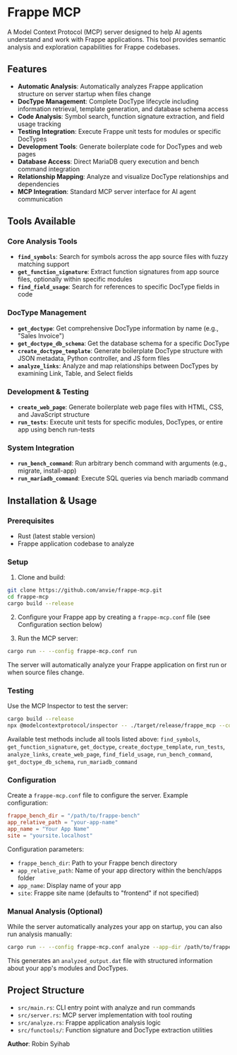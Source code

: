 # Frappe MCP

A Model Context Protocol (MCP) server designed to help AI agents understand and work with Frappe applications. This tool provides semantic analysis and exploration capabilities for Frappe codebases.

## Features

- **Automatic Analysis**: Automatically analyzes Frappe application structure on server startup when files change
- **DocType Management**: Complete DocType lifecycle including information retrieval, template generation, and database schema access
- **Code Analysis**: Symbol search, function signature extraction, and field usage tracking
- **Testing Integration**: Execute Frappe unit tests for modules or specific DocTypes
- **Development Tools**: Generate boilerplate code for DocTypes and web pages
- **Database Access**: Direct MariaDB query execution and bench command integration
- **Relationship Mapping**: Analyze and visualize DocType relationships and dependencies
- **MCP Integration**: Standard MCP server interface for AI agent communication

## Tools Available

### Core Analysis Tools

- **`find_symbols`**: Search for symbols across the app source files with fuzzy matching support
- **`get_function_signature`**: Extract function signatures from app source files, optionally within specific modules
- **`find_field_usage`**: Search for references to specific DocType fields in code

### DocType Management

- **`get_doctype`**: Get comprehensive DocType information by name (e.g., "Sales Invoice")
- **`get_doctype_db_schema`**: Get the database schema for a specific DocType
- **`create_doctype_template`**: Generate boilerplate DocType structure with JSON metadata, Python controller, and JS form files
- **`analyze_links`**: Analyze and map relationships between DocTypes by examining Link, Table, and Select fields

### Development & Testing

- **`create_web_page`**: Generate boilerplate web page files with HTML, CSS, and JavaScript structure
- **`run_tests`**: Execute unit tests for specific modules, DocTypes, or entire app using bench run-tests

### System Integration

- **`run_bench_command`**: Run arbitrary bench command with arguments (e.g., migrate, install-app)
- **`run_mariadb_command`**: Execute SQL queries via bench mariadb command

## Installation & Usage

### Prerequisites

- Rust (latest stable version)
- Frappe application codebase to analyze

### Setup

1. Clone and build:

```bash
git clone https://github.com/anvie/frappe-mcp.git
cd frappe-mcp
cargo build --release
```

2. Configure your Frappe app by creating a `frappe-mcp.conf` file (see Configuration section below)

3. Run the MCP server:

```bash
cargo run -- --config frappe-mcp.conf run
```

The server will automatically analyze your Frappe application on first run or when source files change.

### Testing

Use the MCP Inspector to test the server:

```bash
cargo build --release
npx @modelcontextprotocol/inspector -- ./target/release/frappe_mcp --config frappe-mcp.conf run
```

Available test methods include all tools listed above: `find_symbols`, `get_function_signature`, `get_doctype`, `create_doctype_template`, `run_tests`, `analyze_links`, `create_web_page`, `find_field_usage`, `run_bench_command`, `get_doctype_db_schema`, `run_mariadb_command`

### Configuration

Create a `frappe-mcp.conf` file to configure the server. Example configuration:

```toml
frappe_bench_dir = "/path/to/frappe-bench"
app_relative_path = "your-app-name"
app_name = "Your App Name"
site = "yoursite.localhost"
```

Configuration parameters:

- `frappe_bench_dir`: Path to your Frappe bench directory
- `app_relative_path`: Name of your app directory within the bench/apps folder
- `app_name`: Display name of your app
- `site`: Frappe site name (defaults to "frontend" if not specified)

### Manual Analysis (Optional)

While the server automatically analyzes your app on startup, you can also run analysis manually:

```bash
cargo run -- --config frappe-mcp.conf analyze --app-dir /path/to/frappe-bench/apps/your-app
```

This generates an `analyzed_output.dat` file with structured information about your app's modules and DocTypes.

## Project Structure

- `src/main.rs`: CLI entry point with analyze and run commands
- `src/server.rs`: MCP server implementation with tool routing
- `src/analyze.rs`: Frappe application analysis logic
- `src/functools/`: Function signature and DocType extraction utilities

**Author**: Robin Syihab
